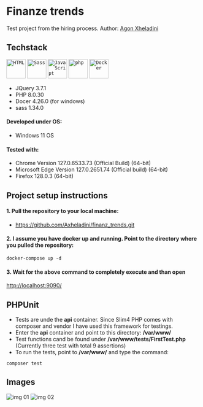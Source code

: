 # Finanze trends
Test project from the hiring process.
Author: [Agon Xheladini](agonxheladini001@gmail.com)

## Techstack
<code><img width="50" src="https://user-images.githubusercontent.com/25181517/192158954-f88b5814-d510-4564-b285-dff7d6400dad.png" alt="HTML" title="HTML"/></code>
<code><img width="50" src="https://user-images.githubusercontent.com/25181517/192158956-48192682-23d5-4bfc-9dfb-6511ade346bc.png" alt="Sass" title="Sass"/></code>
<code><img width="50" src="https://user-images.githubusercontent.com/25181517/117447155-6a868a00-af3d-11eb-9cfe-245df15c9f3f.png" alt="JavaScript" title="JavaScript"/></code>
<code><img width="50" src="https://user-images.githubusercontent.com/25181517/183570228-6a040b9f-3ddf-47a2-a201-743121dac664.png" alt="php" title="php"/></code>
<code><img width="50" src="https://user-images.githubusercontent.com/25181517/117207330-263ba280-adf4-11eb-9b97-0ac5b40bc3be.png" alt="Docker" title="Docker"/></code>

+ JQuery 3.7.1
+ PHP 8.0.30
+ Docer 4.26.0 (for windows)
+ sass 1.34.0

#### Developed under OS: 
 + Windows 11 OS
#### Tested with: 
 + Chrome Version 127.0.6533.73 (Official Build) (64-bit)
 + Microsoft Edge Version 127.0.2651.74 (Official build) (64-bit)
 + Firefox 128.0.3 (64-bit)

## Project setup instructions

#### 1. Pull the repository to your local machine:
+ https://github.com/Axheladini/finanz_trends.git

#### 2. I assume you have docker up and running. Point to the directory where you pulled the repository:
```shell script
docker-compose up -d
```

#### 3. Wait for the above command to completely execute and than open

[http://localhost:9090/](http://localhost:9090/)

## PHPUnit
+ Tests are unde the **api** container. Since Slim4 PHP comes with composer and vendor I have used this framework for testings.
+ Enter the  **api** container and point to this directory: **/var/www/**
+ Test functions cand be found under **/var/www/tests/FirstTest.php** (Currently three test with total 9 assertions)
+ To run the tests, point to **/var/www/** and type the command:
```shell script
composer test
```
## Images
![img 01](https://postimg.cc/ph2Rg6nv][img]https://i.postimg.cc/ph2Rg6nv/ft01.png)
![img 02](https://postimg.cc/q6q076LZ][img]https://i.postimg.cc/q6q076LZ/ft02.png)

